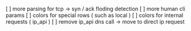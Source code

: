 [ ] more parsing for tcp -> syn / ack floding detection
[ ] more human cli params
[ ] colors for special rows ( such as local )
[ ] colors for internal requests ( ip_api )
[ ] remove ip_api dns call -> move to direct ip request